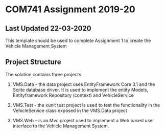 # COM741 Assignment 2019-20

## Last Updated 22-03-2020

This template should be used to complete Assignment 1 to create the Vehicle Management System

## Project Structure
The solution contains three projects

1. VMS.Data - the data project uses EntityFramework Core 3.1 and the Sqlite database driver. It is used to implement the entity Models, Entityframework Repository (context) and VehicleService

2. VMS.Test - the xunit test project is used to test the functionality in the VehicleService class exposed in the VMS.Data project

3. VMS.Web - is an Mvc project used to implement a Web based user interface to the Vehicle Management System.
